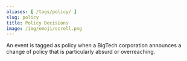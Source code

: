 ```yaml
---
aliases: [ /tags/policy/ ]
slug: policy
title: Policy Decisions
image: /img/emoji/scroll.png
---
```


An event is tagged as policy when a BigTech corporation announces a change of
policy that is particularly absurd or overreaching.
